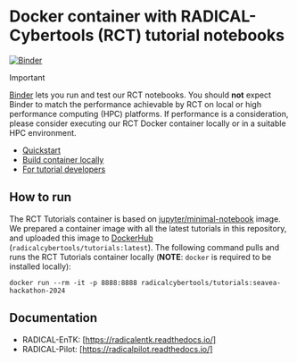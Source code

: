 # Docker container with RADICAL-Cybertools (RCT) tutorial notebooks

[![Binder](https://mybinder.org/badge_logo.svg)](https://mybinder.org/v2/gh/radical-cybertools/tutorials/main)

> [!IMPORTANT]
> [Binder](https://mybinder.readthedocs.io) lets you run and test our RCT
> notebooks. You should **not** expect Binder to match the performance
> achievable by RCT on local or high performance computing (HPC) platforms.
> If performance is a consideration, please consider executing our RCT Docker
> container locally or in a suitable HPC environment.

* [Quickstart](#1-quickstart)
* [Build container locally](#2-build-container-locally)
* [For tutorial developers](#3-for-tutorial-developers)

## How to run

The RCT Tutorials container is based on
[jupyter/minimal-notebook](https://github.com/jupyter/docker-stacks) image.
We prepared a container image with all the latest tutorials in this
repository, and uploaded this image to
[DockerHub](https://hub.docker.com/u/radicalcybertools)
(`radicalcybertools/tutorials:latest`). The following command pulls and runs
the RCT Tutorials container locally (**NOTE**: `docker` is required to be
installed locally):

```shell
docker run --rm -it -p 8888:8888 radicalcybertools/tutorials:seavea-hackathon-2024
```

## Documentation

* RADICAL-EnTK:  [https://radicalentk.readthedocs.io/]
* RADICAL-Pilot: [https://radicalpilot.readthedocs.io/]

